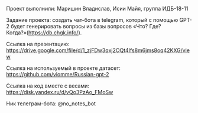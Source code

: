 Проект выполнили: Маришин Владислав, Исии Майя, группа ИДБ-18-11

Задание проекта: создать чат-бота в telegram, который с помощью GPT-2 будет генерировать вопросы из базы вопросов «Что? Где? Когда?»(https://db.chgk.info/).

Ссылка на презентацию: https://drive.google.com/file/d/1_zjFDw3qxj2OQt4Ifs8m6jms8oq42KXG/view

Ссылка на используемый в проекте датасет: https://github.com/vlomme/Russian-gpt-2

Ссылка на код вместе с весами: https://disk.yandex.ru/d/vQo3PzAo_FMoSw

Ник телеграм-бота: @no_notes_bot
